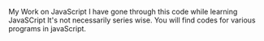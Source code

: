 My Work on JavaScript
I have gone through this code while learning JavaSCript
It's not necessarily series wise. You will find codes for various programs in javaScript.
